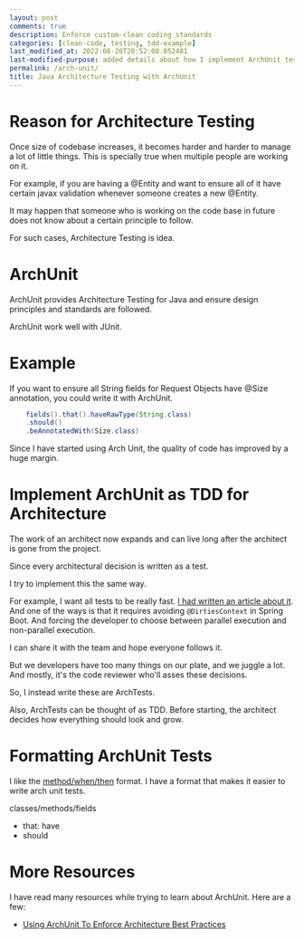 ```yaml
---
layout: post
comments: true
description: Enforce custom-clean coding standards
categories: [clean-code, testing, tdd-example]
last_modified_at: 2022-08-20T20:52:08.052481
last-modified-purpose: added details about how I implement ArchUnit tests
permalink: /arch-unit/
title: Java Architecture Testing with ArchUnit
---
```


# Reason for Architecture Testing

Once size of codebase increases, it becomes harder and harder to manage a lot of little things. This is specially true when multiple people are working on it.

For example, if you are having a @Entity and want to ensure all of it have certain javax validation whenever someone creates a new @Entity.

It may happen that someone who is working on the code base in future does not know about a certain principle to follow.

For such cases, Architecture Testing is idea.

# ArchUnit

ArchUnit provides Architecture Testing for Java and ensure design principles and standards are followed.

ArchUnit work well with JUnit.

# Example

If you want to ensure all String fields for Request Objects have @Size annotation, you could write it with ArchUnit.

```java
    fields().that().haveRawType(String.class)
    .should()
    .beAnnotatedWith(Size.class)
```

Since I have started using Arch Unit, the quality of code has improved by a huge margin.

# Implement ArchUnit as TDD for Architecture

The work of an architect now expands and can live long after the architect is gone from the project.

Since every architectural decision is written as a test.

I try to implement this the same way.

For example, I want all tests to be really fast. [I had written an article about it](spring-boot-junit-faster/). And one of the ways is that it requires avoiding `@DirtiesContext` in Spring Boot. And forcing the developer to choose between parallel execution and non-parallel execution.

I can share it with the team and hope everyone follows it. 

But we developers have too many things on our plate, and we juggle a lot. And mostly, it's the code reviewer who'll asses these decisions.

So, I instead write these are ArchTests.

Also, ArchTests can be thought of as TDD. Before starting, the architect decides how everything should look and grow. 

# Formatting ArchUnit Tests

I like the [method/when/then](/method-when-should) format. I have a format that makes it easier to write arch unit tests.

classes/methods/fields
- that: have
- should

# More Resources

I have read many resources while trying to learn about ArchUnit. Here are a few:

- [Using ArchUnit To Enforce Architecture Best Practices](https://shekhargulati.com/2020/05/04/using-archunit-to-enforce-architecture-best-practices/)